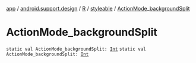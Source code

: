 [app](../../../index.md) / [android.support.design](../../index.md) / [R](../index.md) / [styleable](index.md) / [ActionMode_backgroundSplit](./-action-mode_background-split.md)

# ActionMode_backgroundSplit

`static val ActionMode_backgroundSplit: `[`Int`](https://kotlinlang.org/api/latest/jvm/stdlib/kotlin/-int/index.html)
`static val ActionMode_backgroundSplit: `[`Int`](https://kotlinlang.org/api/latest/jvm/stdlib/kotlin/-int/index.html)